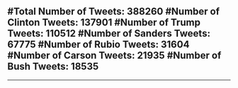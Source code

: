 #Total Number of Tweets: 388260 
#Number of Clinton Tweets: 137901
#Number of Trump Tweets: 110512
#Number of Sanders Tweets: 67775
#Number of Rubio Tweets: 31604
#Number of Carson Tweets: 21935
#Number of Bush Tweets: 18535
---
---
